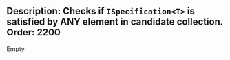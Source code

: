 Description: Checks if <code>ISpecification&lt;T&gt;</code> is satisfied by ANY element in candidate collection.
Order: 2200
---
Empty